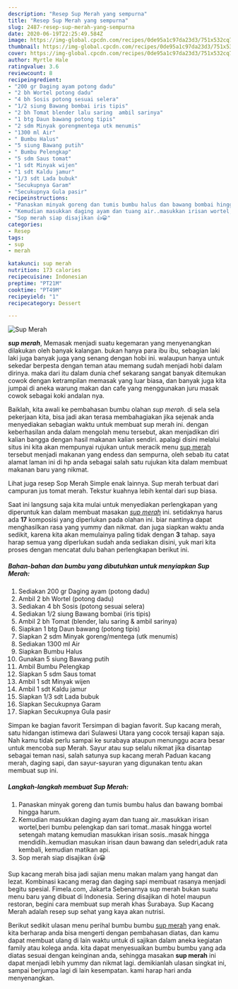 ```yaml
---
description: "Resep Sup Merah yang sempurna"
title: "Resep Sup Merah yang sempurna"
slug: 2487-resep-sup-merah-yang-sempurna
date: 2020-06-19T22:25:49.584Z
image: https://img-global.cpcdn.com/recipes/0de95a1c97da23d3/751x532cq70/sup-merah-foto-resep-utama.jpg
thumbnail: https://img-global.cpcdn.com/recipes/0de95a1c97da23d3/751x532cq70/sup-merah-foto-resep-utama.jpg
cover: https://img-global.cpcdn.com/recipes/0de95a1c97da23d3/751x532cq70/sup-merah-foto-resep-utama.jpg
author: Myrtle Hale
ratingvalue: 3.6
reviewcount: 8
recipeingredient:
- "200 gr Daging ayam potong dadu"
- "2 bh Wortel potong dadu"
- "4 bh Sosis potong sesuai selera"
- "1/2 siung Bawang bombai iris tipis"
- "2 bh Tomat blender lalu saring  ambil sarinya"
- "1 btg Daun bawang potong tipis"
- "2 sdm Minyak gorengmentega utk menumis"
- "1300 ml Air"
- " Bumbu Halus"
- "5 siung Bawang putih"
- " Bumbu Pelengkap"
- "5 sdm Saus tomat"
- "1 sdt Minyak wijen"
- "1 sdt Kaldu jamur"
- "1/3 sdt Lada bubuk"
- "Secukupnya Garam"
- "Secukupnya Gula pasir"
recipeinstructions:
- "Panaskan minyak goreng dan tumis bumbu halus dan bawang bombai hingga harum."
- "Kemudian masukkan daging ayam dan tuang air..masukkan irisan wortel,beri bumbu pelengkap dan sari tomat..masak hingga wortel setengah matang kemudian masukkan irisan sosis..masak hingga mendidih..kemudian masukan irisan daun bawang dan seledri,aduk rata kembali, kemudian matikan api."
- "Sop merah siap disajikan 👍😀"
categories:
- Resep
tags:
- sup
- merah

katakunci: sup merah 
nutrition: 173 calories
recipecuisine: Indonesian
preptime: "PT21M"
cooktime: "PT49M"
recipeyield: "1"
recipecategory: Dessert

---
```



![Sup Merah](https://img-global.cpcdn.com/recipes/0de95a1c97da23d3/751x532cq70/sup-merah-foto-resep-utama.jpg)

<b><i>sup merah</i></b>, Memasak menjadi suatu kegemaran yang menyenangkan dilakukan oleh banyak kalangan. bukan hanya para ibu ibu, sebagian laki laki juga banyak juga yang senang dengan hobi ini. walaupun hanya untuk sekedar berpesta dengan teman atau memang sudah menjadi hobi dalam dirinya. maka dari itu dalam dunia chef sekarang sangat banyak ditemukan cowok dengan ketrampilan memasak yang luar biasa, dan banyak juga kita jumpai di aneka warung makan dan cafe yang menggunakan juru masak cowok sebagai koki andalan nya.

Baiklah, kita awali ke pembahasan bumbu olahan <i>sup merah</i>. di sela sela pekerjaan kita, bisa jadi akan terasa membahagiakan jika sejenak anda menyediakan sebagian waktu untuk membuat sup merah ini. dengan keberhasilan anda dalam mengolah menu tersebut, akan menjadikan diri kalian bangga dengan hasil makanan kalian sendiri. apalagi disini melalui situs ini kita akan mempunyai rujukan untuk meracik menu <u>sup merah</u> tersebut menjadi makanan yang endess dan sempurna, oleh sebab itu catat alamat laman ini di hp anda sebagai salah satu rujukan kita dalam membuat makanan baru yang nikmat.

Lihat juga resep Sop Merah Simple enak lainnya. Sup merah terbuat dari campuran jus tomat merah. Tekstur kuahnya lebih kental dari sup biasa.


Saat ini langsung saja kita mulai untuk menyediakan perlengkapan yang diperuntuk kan dalam membuat masakan <u><i>sup merah</i></u> ini. setidaknya harus ada <b>17</b> komposisi yang diperlukan pada olahan ini. biar nantinya dapat menghasilkan rasa yang yummy dan nikmat. dan juga siapkan waktu anda sedikit, karena kita akan memulainya paling tidak dengan <b>3</b> tahap. saya harap semua yang diperlukan sudah anda sediakan disini, yuk mari kita proses dengan mencatat dulu bahan perlengkapan berikut ini.

<!--inarticleads1-->

##### Bahan-bahan dan bumbu yang dibutuhkan untuk menyiapkan Sup Merah:

1. Sediakan 200 gr Daging ayam (potong dadu)
1. Ambil 2 bh Wortel (potong dadu)
1. Sediakan 4 bh Sosis (potong sesuai selera)
1. Sediakan 1/2 siung Bawang bombai (iris tipis)
1. Ambil 2 bh Tomat (blender, lalu saring &amp; ambil sarinya)
1. Siapkan 1 btg Daun bawang (potong tipis)
1. Siapkan 2 sdm Minyak goreng/mentega (utk menumis)
1. Sediakan 1300 ml Air
1. Siapkan  Bumbu Halus
1. Gunakan 5 siung Bawang putih
1. Ambil  Bumbu Pelengkap
1. Siapkan 5 sdm Saus tomat
1. Ambil 1 sdt Minyak wijen
1. Ambil 1 sdt Kaldu jamur
1. Siapkan 1/3 sdt Lada bubuk
1. Siapkan Secukupnya Garam
1. Siapkan Secukupnya Gula pasir


Simpan ke bagian favorit Tersimpan di bagian favorit. Sup kacang merah, satu hidangan istimewa dari Sulawesi Utara yang cocok tersaji kapan saja. Nah kamu tidak perlu sampai ke surabaya ataupun menunggu acara besar untuk mencoba sup Merah. Sayur atau sup selalu nikmat jika disantap sebagai teman nasi, salah satunya sup kacang merah Paduan kacang merah, daging sapi, dan sayur-sayuran yang digunakan tentu akan membuat sup ini. 

<!--inarticleads2-->

##### Langkah-langkah membuat Sup Merah:

1. Panaskan minyak goreng dan tumis bumbu halus dan bawang bombai hingga harum.
1. Kemudian masukkan daging ayam dan tuang air..masukkan irisan wortel,beri bumbu pelengkap dan sari tomat..masak hingga wortel setengah matang kemudian masukkan irisan sosis..masak hingga mendidih..kemudian masukan irisan daun bawang dan seledri,aduk rata kembali, kemudian matikan api.
1. Sop merah siap disajikan 👍😀


Sup kacang merah bisa jadi sajian menu makan malam yang hangat dan lezat. Kombinasi kacang merag dan daging sapi membuat rasanya menjadi begitu spesial. Fimela.com, Jakarta Sebenarnya sup merah bukan suatu menu baru yang dibuat di Indonesia. Sering disajikan di hotel maupun restoran, begini cara membuat sup merah khas Surabaya. Sup Kacang Merah adalah resep sup sehat yang kaya akan nutrisi. 

Berikut sedikit ulasan menu perihal bumbu bumbu <u>sup merah</u> yang enak. kita berharap anda bisa mengerti dengan pembahasan diatas, dan kamu dapat membuat ulang di lain waktu untuk di sajikan dalam aneka kegiatan family atau kolega anda. kita dapat menyesuaikan bumbu bumbu yang ada diatas sesuai dengan keinginan anda, sehingga masakan <b>sup merah</b> ini dapat menjadi lebih yummy dan nikmat lagi. demikianlah ulasan singkat ini, sampai berjumpa lagi di lain kesempatan. kami harap hari anda menyenangkan.
